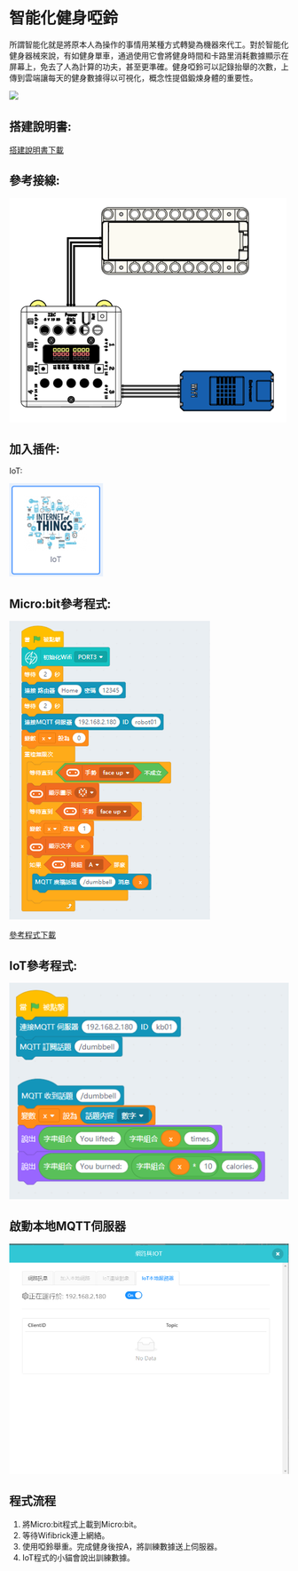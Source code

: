 # 智能化健身啞鈴

所謂智能化就是將原本人為操作的事情用某種方式轉變為機器來代工。對於智能化健身器械來說，有如健身單車，通過使用它會將健身時間和卡路里消耗數據顯示在屏幕上，免去了人為計算的功夫，甚至更準確。健身啞鈴可以記錄抬舉的次數，上傳到雲端讓每天的健身數據得以可視化，概念性提倡鍛煉身體的重要性。

![](./images/ex10.png)

## 搭建說明書:

[搭建說明書下載](www.google.com)

## 參考接線:

![](./images/dumbbell_wire.png)

## 加入插件:

IoT:

![](./images/iot.png)

## Micro:bit參考程式:

![](./images/dumbbell_code.png)

[參考程式下載](www.google.com)

## IoT參考程式:

![](./images/dumbbell_code1.png)

## 啟動本地MQTT伺服器

![](./images/mqtt.png)

## 程式流程

1. 將Micro:bit程式上載到Micro:bit。
1. 等待Wifibrick連上網絡。
2. 使用啞鈴舉重。完成健身後按A，將訓練數據送上伺服器。
3. IoT程式的小貓會說出訓練數據。